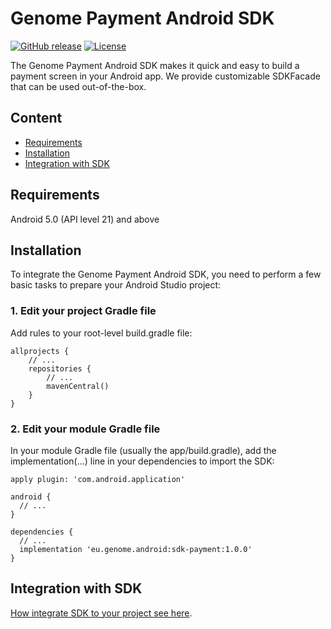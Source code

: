 # Genome Payment Android SDK

[![GitHub release](https://img.shields.io/github/v/release/genome-eu/payment-sdk-android?style=flat-square)](https://github.com/genome-eu/payment-sdk-android/releases)
[![License](https://img.shields.io/github/license/genome-eu/payment-sdk-android?style=flat-square)](https://github.com/genome-eu/payment-sdk-android/blob/master/LICENSE)

The Genome Payment Android SDK makes it quick and easy to build a payment screen in your Android app. We provide customizable SDKFacade that can be used out-of-the-box.

## Content
* [Requirements](#requirements)
* [Installation](#installation)
* [Integration with SDK](#integration-with-sdk)

## Requirements
Android 5.0 (API level 21) and above

## Installation
To integrate the Genome Payment Android SDK, you need to perform a few basic tasks to prepare your Android Studio project:

### 1. Edit your project Gradle file
Add rules to your root-level build.gradle file:
```
allprojects {
    // ...
    repositories {
        // ...
        mavenCentral()
    }
}
```

### 2. Edit your module Gradle file
In your module Gradle file (usually the app/build.gradle), add the implementation(...) line in your dependencies to import the SDK:
```
apply plugin: 'com.android.application'

android {
  // ...
}

dependencies {
  // ...
  implementation 'eu.genome.android:sdk-payment:1.0.0'
}
```


## Integration with SDK

[How integrate SDK to your project see here](readme/INTEGRATION.md).
